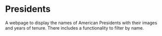 # Presidents
A webpage to display the names of American Presidents with their images and years of tenure. There includes a functionality to filter by name. 
